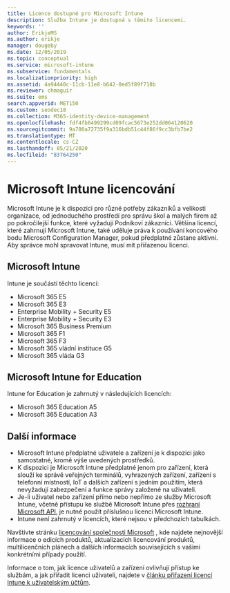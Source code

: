 ```yaml
---
title: Licence dostupné pro Microsoft Intune
description: Služba Intune je dostupná s těmito licencemi.
keywords: ''
author: ErikjeMS
ms.author: erikje
manager: dougeby
ms.date: 12/05/2019
ms.topic: conceptual
ms.service: microsoft-intune
ms.subservice: fundamentals
ms.localizationpriority: high
ms.assetid: 4a94440c-11cb-11e8-b642-0ed5f89f718b
ms.reviewer: chmaguir
ms.suite: ems
search.appverid: MET150
ms.custom: seodec18
ms.collection: M365-identity-device-management
ms.openlocfilehash: fdf4fb6499299cd09fcac5673e252dd064120620
ms.sourcegitcommit: 9a700a72735f9a316bdb51c44f86f9cc3bfb7be2
ms.translationtype: MT
ms.contentlocale: cs-CZ
ms.lasthandoff: 05/21/2020
ms.locfileid: "83764250"
---
```

# <a name="microsoft-intune-licensing"></a>Microsoft Intune licencování
Microsoft Intune je k dispozici pro různé potřeby zákazníků a velikosti organizace, od jednoduchého prostředí pro správu škol a malých firem až po pokročilejší funkce, které vyžadují Podnikoví zákazníci. Většina licencí, které zahrnují Microsoft Intune, také uděluje práva k používání koncového bodu Microsoft Configuration Manager, pokud předplatné zůstane aktivní. Aby správce mohl spravovat Intune, musí mít přiřazenou licenci.

## <a name="microsoft-intune"></a>Microsoft Intune
Intune je součástí těchto licencí:

- Microsoft 365 E5
- Microsoft 365 E3
- Enterprise Mobility + Security E5
- Enterprise Mobility + Security E3
- Microsoft 365 Business Premium
- Microsoft 365 F1
- Microsoft 365 F3
- Microsoft 365 vládní instituce G5
- Microsoft 365 vláda G3

## <a name="microsoft-intune-for-education"></a>Microsoft Intune for Education
Intune for Education je zahrnutý v následujících licencích:

- Microsoft 365 Education A5
- Microsoft 365 Education A3

## <a name="additional-information"></a>Další informace
- Microsoft Intune předplatné uživatele a zařízení je k dispozici jako samostatné, kromě výše uvedených prostředků.
- K dispozici je Microsoft Intune předplatné jenom pro zařízení, která slouží ke správě veřejných terminálů, vyhrazených zařízení, zařízení s telefonní místností, IoT a dalších zařízení s jedním použitím, která nevyžadují zabezpečení a funkce správy založené na uživateli.
- Je-li uživatel nebo zařízení přímo nebo nepřímo ze služby Microsoft Intune, včetně přístupu ke službě Microsoft Intune přes [rozhraní Microsoft API](https://docs.microsoft.com/legal/microsoft-apis/terms-of-use), je nutné použít příslušnou licenci Microsoft Intune.
- Intune není zahrnutý v licencích, které nejsou v předchozích tabulkách.

Navštivte stránku [licencování společnosti Microsoft](https://www.microsoft.com/licensing/default) , kde najdete nejnovější informace o edicích produktů, aktualizacích licencování produktů, multilicenčních plánech a dalších informacích souvisejících s vašimi konkrétními případy použití.  

Informace o tom, jak licence uživatelů a zařízení ovlivňují přístup ke službám, a jak přiřadit licenci uživateli, najdete v [článku přiřazení licencí Intune k uživatelským účtům](licenses-assign.md).
